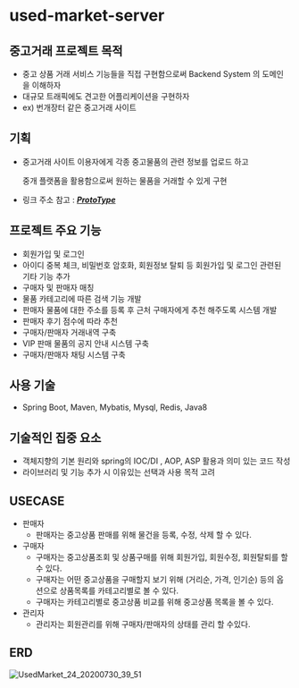 # used-market-server
중고거래 프로젝트
목적
---
- 중고 상품 거래 서비스 기능들을 직접 구현함으로써 Backend System 의 도메인을 이해하자
- 대규모 트래픽에도 견고한 어플리케이션을 구현하자
- ex) 번개장터 같은 중고거래 사이트

기획
---
- 중고거래 사이트 이용자에게 각종 중고물품의 관련 정보를 업로드 하고

  중개 플랫폼을 활용함으로써 원하는 물품을 거래할 수 있게 구현 
- 링크 주소 참고 : [___ProtoType___](https://ovenapp.io/view/13BY4Qal4SIcxWWFthfgSUuKNDYQFX8W/02wYI)

프로젝트 주요 기능
---
- 회원가입 및 로그인
- 아이디 중복 체크, 비밀번호 암호화, 회원정보 탈퇴 등 회원가입 및 로그인 관련된 기타 기능 추가
- 구매자 및 판매자 매칭
- 물품 카테고리에 따른 검색 기능 개발
- 판매자 물품에 대한 주소를 등록 후 근처 구매자에게 추천 해주도록 시스템 개발
- 판매자 후기 점수에 따라 추천
- 구매자/판매자 거래내역 구축
- VIP 판매 물품의 공지 안내 시스템 구축
- 구매자/판매자 채팅 시스템 구축

사용 기술
---
- Spring Boot, Maven, Mybatis, Mysql, Redis, Java8

기술적인 집중 요소
---
- 객체지향의 기본 원리와 spring의 IOC/DI , AOP, ASP 활용과  의미 있는 코드 작성
- 라이브러리 및 기능 추가 시 이유있는 선택과 사용 목적 고려

USECASE
---
- 판매자
  - 판매자는 중고상품 판매를 위해 물건을 등록, 수정, 삭제 할 수 있다.
- 구매자
  - 구매자는 중고상품조회 및 상품구매를 위해 회원가입, 회원수정, 회원탈퇴를 할 수 있다.
  - 구매자는 어떤 중고상품을 구매할지 보기 위해 (거리순, 가격, 인기순) 등의 옵션으로 상품목록를 카테고리별로 볼 수 있다.
  - 구매자는 카테고리별로 중고상품 비교를 위해 중고상품 목록을 볼 수 있다.
- 관리자
  - 관리자는 회원관리를 위해 구매자/판매자의 상태를 관리 할 수있다. 
  
ERD
---
![UsedMarket_24_20200730_39_51](https://user-images.githubusercontent.com/61732452/88840524-98ed7100-d217-11ea-9b76-8043edc17326.png)
